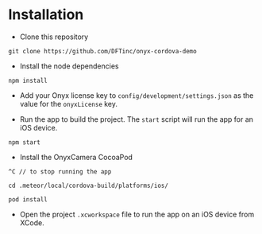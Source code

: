 # Installation
* Clone this repository

```
git clone https://github.com/DFTinc/onyx-cordova-demo
```

* Install the node dependencies

```
npm install
```

* Add your Onyx license key to `config/development/settings.json` as the value for the `onyxLicense` key.

* Run the app to build the project.  The `start` script will run the app for an iOS device.

```
npm start
```

* Install the OnyxCamera CocoaPod

```
^C // to stop running the app

cd .meteor/local/cordova-build/platforms/ios/

pod install
```

* Open the project `.xcworkspace` file to run the app on an iOS device from XCode. 